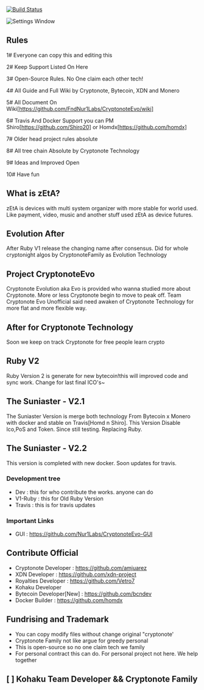 [![Build Status](https://travis-ci.org/FndNur1Labs/DirhamCli.svg?branch=master)](https://travis-ci.org/FndNur1Labs/DirhamCli/)

![Settings Window](https://vignette.wikia.nocookie.net/no-game-no-life/images/d/d4/Suniaster.jpg/revision/latest/scale-to-width-down/622?cb=20180224145250)

## Rules
1# Everyone can copy this and editing this

2# Keep Support Listed On Here

3# Open-Source Rules. No One claim each other tech!

4# All Guide and Full Wiki by Cryptonote, Bytecoin, XDN and Monero

5# All Document On Wiki[https://github.com/FndNur1Labs/CryptonoteEvo/wiki]

6# Travis And Docker Support you can PM Shiro[https://github.com/Shiro20] or Homdx[https://github.com/homdx]

7# Older head project rules absolute

8# All tree chain Absolute by Cryptonote Technology

9# Ideas and Improved Open

10# Have fun


## What is zEtA?
zEtA is devices with multi system organizer with more stable for world used. Like payment, video, music and another stuff used zEtA as device futures.

## Evolution After
After Ruby V1 release the changing name after consensus. Did for whole cryptonight algos by CryptonoteFamily as Evolution Technology

## Project CryptonoteEvo
Cryptonote Evolution aka Evo is provided who wanna studied more about Cryptonote. More or less Cryptonote begin to move to peak off. Team Cryptonote Evo Unofficial said need awaken of Cryptonote Technology for more flat and more flexible way.

## After for Cryptonote Technology
Soon we keep on track Cryptonote for free people learn crypto

## Ruby V2
Ruby Version 2 is generate for new bytecoin!this will improved code and sync work. Change for last final ICO's~

## The Suniaster - V2.1
The Suniaster Version is merge both technology From Bytecoin x Monero with docker and stable on Travis[Homd n Shiro]. This Version Disable Ico,PoS and Token. Since still testing. Replacing Ruby.

## The Suniaster - V2.2
This version is completed with new docker. Soon updates for travis.

### Development tree
- Dev : this for who contribute the works. anyone can do
- V1-Ruby : this for Old Ruby Version
- Travis : this is for travis updates

### Important Links
- GUI : https://github.com/Nur1Labs/CryptonoteEvo-GUI

## Contribute Official
- Cryptonote Developer : https://github.com/amjuarez
- XDN Developer : https://github.com/xdn-project
- Royalties Developer : https://github.com/Vetro7
- Kohaku Developer
- Bytecoin Developer[New] : https://github.com/bcndev
- Docker Builder : https://github.com/homdx

## Fundrising and Trademark
- You can copy modify files without change original "cryptonote'
- Cryptonote Family not like argue for greedy personal
- This is open-source so no one claim tech we family
- For personal contract this can do. For personal project not here. We help together


## [  ] Kohaku Team Developer && Cryptonote Family
